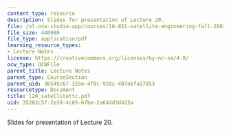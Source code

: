 ```yaml
---
content_type: resource
description: Slides for presentation of Lecture 20.
file: /ol-ocw-studio-app/courses/16-851-satellite-engineering-fall-2003/35282c5f2e394c6567be2a64dd3d423a_l20_satellitettc.pdf
file_size: 440980
file_type: application/pdf
learning_resource_types:
- Lecture Notes
license: https://creativecommons.org/licenses/by-nc-sa/4.0/
ocw_type: OCWFile
parent_title: Lecture Notes
parent_type: CourseSection
parent_uid: 3b549c67-355e-4f8c-928c-487a6fa37853
resourcetype: Document
title: l20_satellitettc.pdf
uid: 35282c5f-2e39-4c65-67be-2a64dd3d423a
---
```

Slides for presentation of Lecture 20.